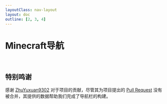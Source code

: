 ```yaml
---
layoutClass: nav-layout
layout: doc
outline: [2, 3, 4]
---
```


<script setup>
import NAV_DATA from './DataBase_CN.yaml'
</script>
<style src="./index.scss"></style>

# Minecraft导航

<NavList v-for="{title, items} in NAV_DATA" :title="title" :items="items"/>

<br />

## 特别鸣谢

感谢 [ZhuYuxuan9302](https://github.com/ZhuYuxuan9302) 对于项目的贡献，尽管其为项目提出的 [Pull Request](https://github.com/MSCPO/mscpo.github.io/pull/15) 没有被合并，其提供的数据帮助我们完成了导航栏的构建。
